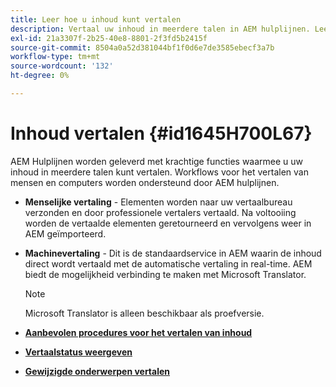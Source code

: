 ```yaml
---
title: Leer hoe u inhoud kunt vertalen
description: Vertaal uw inhoud in meerdere talen in AEM hulplijnen. Leer meer over de workflows voor het vertalen van mensen en machines.
exl-id: 21a3307f-2b25-40e8-8801-2f3fd5b2415f
source-git-commit: 8504a0a52d381044bf1f0d6e7de3585ebecf3a7b
workflow-type: tm+mt
source-wordcount: '132'
ht-degree: 0%

---
```


# Inhoud vertalen {#id1645H700L67}

AEM Hulplijnen worden geleverd met krachtige functies waarmee u uw inhoud in meerdere talen kunt vertalen. Workflows voor het vertalen van mensen en computers worden ondersteund door AEM hulplijnen.

- **Menselijke vertaling** - Elementen worden naar uw vertaalbureau verzonden en door professionele vertalers vertaald. Na voltooiing worden de vertaalde elementen geretourneerd en vervolgens weer in AEM geïmporteerd.

- **Machinevertaling** - Dit is de standaardservice in AEM waarin de inhoud direct wordt vertaald met de automatische vertaling in real-time. AEM biedt de mogelijkheid verbinding te maken met Microsoft Translator.

  >[!NOTE]
  >
  > Microsoft Translator is alleen beschikbaar als proefversie.


- **[Aanbevolen procedures voor het vertalen van inhoud](translation-first-time.md)**

- **[Vertaalstatus weergeven](translation-view-trans-state-6234.md)**

- **[Gewijzigde onderwerpen vertalen](translation-modified-topics-6234.md)**
